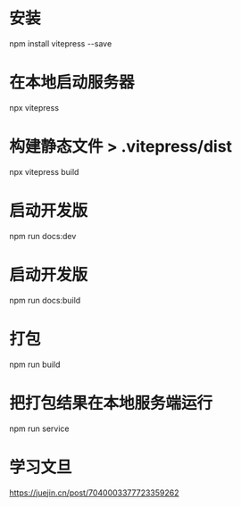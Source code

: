 # 安装
npm install vitepress --save

# 在本地启动服务器
npx vitepress

# 构建静态文件 > .vitepress/dist
npx vitepress build


# 启动开发版
npm run docs:dev
# 启动开发版
npm run docs:build
# 打包
npm run build
# 把打包结果在本地服务端运行
npm run service

# 学习文旦
https://juejin.cn/post/7040003377723359262
